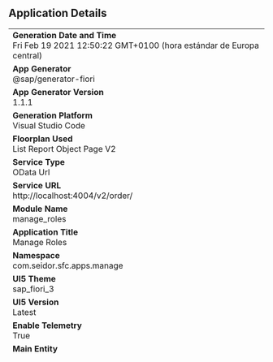## Application Details
|               |
| ------------- |
|**Generation Date and Time**<br>Fri Feb 19 2021 12:50:22 GMT+0100 (hora estándar de Europa central)|
|**App Generator**<br>@sap/generator-fiori|
|**App Generator Version**<br>1.1.1|
|**Generation Platform**<br>Visual Studio Code|
|**Floorplan Used**<br>List Report Object Page V2|
|**Service Type**<br>OData Url|
|**Service URL**<br>http://localhost:4004/v2/order/
|**Module Name**<br>manage_roles|
|**Application Title**<br>Manage Roles|
|**Namespace**<br>com.seidor.sfc.apps.manage|
|**UI5 Theme**<br>sap_fiori_3|
|**UI5 Version**<br>Latest|
|**Enable Telemetry**<br>True|
|**Main Entity**<br>Roles|
|**Navigation Entity**<br>None|

## manage_roles

Manage Roles

### Starting the generated app

-   This app has been generated using the SAP Fiori tools - App Generator, as part of the SAP Fiori tools suite.  In order to launch the generated app, simply run the following from the generated app root folder:

```
    npm start
```


#### Pre-requisites:

1. Active NodeJS LTS (Long Term Support) version and associated supported NPM version.  (See https://nodejs.org)


